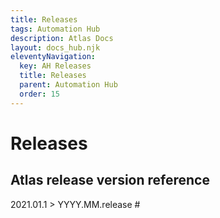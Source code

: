 ```yaml
---
title: Releases
tags: Automation Hub
description: Atlas Docs
layout: docs_hub.njk
eleventyNavigation:
  key: AH Releases
  title: Releases
  parent: Automation Hub
  order: 15
---
```


# Releases


## Atlas release version reference

2021.01.1 > YYYY.MM.release #
